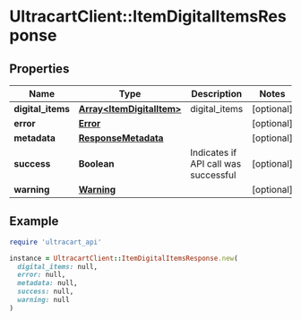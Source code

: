 # UltracartClient::ItemDigitalItemsResponse

## Properties

| Name | Type | Description | Notes |
| ---- | ---- | ----------- | ----- |
| **digital_items** | [**Array&lt;ItemDigitalItem&gt;**](ItemDigitalItem.md) | digital_items | [optional] |
| **error** | [**Error**](Error.md) |  | [optional] |
| **metadata** | [**ResponseMetadata**](ResponseMetadata.md) |  | [optional] |
| **success** | **Boolean** | Indicates if API call was successful | [optional] |
| **warning** | [**Warning**](Warning.md) |  | [optional] |

## Example

```ruby
require 'ultracart_api'

instance = UltracartClient::ItemDigitalItemsResponse.new(
  digital_items: null,
  error: null,
  metadata: null,
  success: null,
  warning: null
)
```

